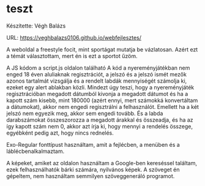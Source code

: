 # teszt
Készítette: Végh Balázs

URL: https://veghbalazs0106.github.io/webfejlesztes/

A weboldal a freestyle focit, mint sportágat mutatja be vázlatosan.
Azért ezt a témát választottam, mert én is ezt a sportot űzöm.

A JS kódom a script.js oldalon található
A kód a nyereményjátékban nem enged 18 éven aluliaknak regisztrációt, a jelszó és
a jelszó ismét mezők azonos tartalmát vizsgálja és a rendelt
labdák mennyiségét számolja ki, ezeket egy alert ablakban közli.
Mindezt úgy teszi, hogy a nyereményjáték regisztrációban megadott
dátumból kivonja a megadott dátumot és ha a kapott szám kisebb, mint 180000
(azért ennyi, mert számokká konvertáltam a dátumokat), akkor nem engedi regisztrálni
a felhasználót. Emellett ha a két jelszó nem egyezik meg, akkor sem engedi tovább.
És a labda darabszámokat összeszorozza a megadott árakkal és összeadja, és ha az így
kapott szám nem 0, akkor azt írja ki, hogy mennyi a rendelés összege, egyébként pedig
azt, hogy nincs rednelés.

Exo-Regular fonttípust használtam, amit a fejlécben, a menüben és a láblécbenalkalmaztam.

A képeket, amiket az oldalon használtam a Google-ben kereséssel találtam, ezek
felhasználhatók bárki számára, nyilvános képek.
A szöveget én gépeltem, nem használtam semmilyen szöveggeneráló programot.
